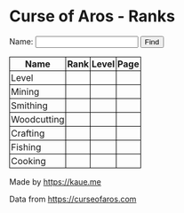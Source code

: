 # Curse of Aros - Ranks

<form onsubmit="search()">
  <label for="name">Name:</label>
  <input type="text" id="name" name="name" value=""/>
  <input type="submit" value="Find"/>
</form>
<table id="table">
  <tr>
    <th>Name</th>
    <th>Rank</th>
    <th>Level</th>
    <th>Page</th>
  </tr>
  <tr>
    <td class="left">Level</td>
    <td></td>
    <td></td>
    <td></td>
  </tr>
  <tr>
    <td class="left">Mining</td>
    <td></td>
    <td></td>
    <td></td>
  </tr>
  <tr>
    <td class="left">Smithing</td>
    <td></td>
    <td></td>
    <td></td>
  </tr>
  <tr>
    <td class="left">Woodcutting</td>
    <td></td>
    <td></td>
    <td></td>
  </tr>
  <tr>
    <td class="left">Crafting</td>
    <td></td>
    <td></td>
    <td></td>
  </tr>
  <tr>
    <td class="left">Fishing</td>
    <td></td>
    <td></td>
    <td></td>
  </tr>
  <tr>
    <td class="left">Cooking</td>
    <td></td>
    <td></td>
    <td></td>
  </tr>
</table>

<p>Made by <a href="https://kaue.me">https://kaue.me</a></p>

<p>Data from <a href="https://curseofaros.com">https://curseofaros.com</a></p>

<style>

table {
  border-collapse: collapse;
}

th, td {
  border: 1px solid black;
  padding: 2px;
}

td {
  text-align: right;
}

.left {
  text-align: left;
}

</style>

<script>

const MAX_PAGE = 1000;
const DEFAULT_NAME = "SoW CoolBoyYT";
const INDEX = {
  "rank": 1,
  "level": 2,
  "page": 3,
};
const skills = ["", "mining", "smithing", "woodcutting", "crafting", "fishing", "cooking"];

function byId(id) {
  return document.getElementById(id);
}

function setCell(row, index, value) {
  row.cells[INDEX[index]].innerHTML = value;
}

let search = async () => {
  const name = byId("name").value;
  const table = byId("table");

  for (let i = 0; i < skills.length; i++) {
    const row = table.rows[i + 1];
    let suffix = skills[i];
    if (suffix != "") {
      suffix = "-" + suffix;
    }
    let found = false;
    let rank = 0;
    for (let page = 0; page < MAX_PAGE; page++) {
      setCell(row, "page", page + 1);
      const url = "https://www.curseofaros.com/highscores" + suffix + ".json?p=" + page;
      const response = await fetch(url);
      const json = await response.json();
      for (let i = 0; i < json.length; i++) {
        rank++;
        const item = json[i];
        if (item.name != name) {
          continue
        }
        setCell(row, "rank", rank);
        setCell(row, "level", computeLevel(entry.exp));
        found = true;
        break
      }
      if (found) {
        break;
      }
    }
    if (!found) {
      console.log("name", name, "not found");
    }
  }
};

function main() {
  let name = DEFAULT_NAME;
  const queryString = window.location.search;
  const urlParams = new URLSearchParams(queryString);
  if (urlParams.has("name")) {
    got = urlParams.get("name");
    if (got != "") {
      name = got;
    }
  }
  byId("name").value = name;
  search();
}

main();

</script>
 
